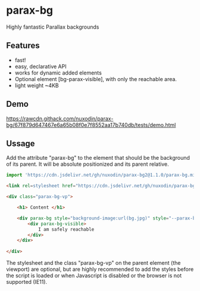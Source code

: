 # parax-bg
Highly fantastic Parallax backgrounds

## Features
- fast!
- easy, declarative API
- works for dynamic added elements
- Optional element [bg-parax-visible], with only the reachable area.
- light weight ~4KB

## Demo 
https://rawcdn.githack.com/nuxodin/parax-bg/67f879d647467e6a65b08f0e7f8552aa17b740db/tests/demo.html


## Ussage

Add the attribute "parax-bg" to the element that should be the background of its parent. It will be absolute positionized and its parent relative.

```js
import 'https://cdn.jsdelivr.net/gh/nuxodin/parax-bg2@1.1.0/parax-bg.min.js';
```

```html
<link rel=stylesheet href="https://cdn.jsdelivr.net/gh/nuxodin/parax-bg2@1.1.0/parax-bg.min.css">

<div class="parax-bg-vp">

    <h1> Content </h1>

    <div parax-bg style="background-image:url(bg.jpg)" style="--parax-bg-speed:.7">
        <div parax-bg-visible>
            I am safely reachable
        </div>
    </div>
    
</div>
```

The stylesheet and the class "parax-bg-vp" on the parent element (the viewport) are optional, but are highly recommended to add the styles before the script is loaded or when Javascript is disabled or the browser is not supported (IE11).
